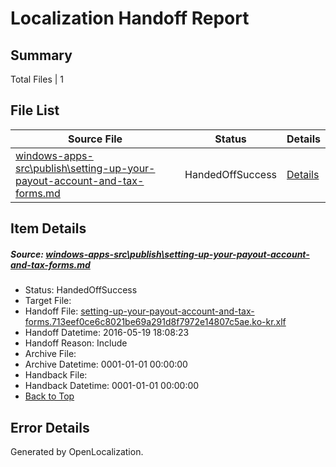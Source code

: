 # <a name='report-top'></a> Localization Handoff Report

## Summary
 Total Files | 1

## File List
 Source File | Status | Details 
 ----------- | ------ | ------- 
 [windows-apps-src\publish\setting-up-your-payout-account-and-tax-forms.md](https://github.com/Microsoft/windows-apps/blob/f17132514a42c50d6bfe716f6be706748c287043/windows-apps-src/publish/setting-up-your-payout-account-and-tax-forms.md) | HandedOffSuccess | [Details](#45cb4e8b65f1aeb75c049a88c143a23350d47b643538)

## Item Details
##### <a name='45cb4e8b65f1aeb75c049a88c143a23350d47b643538'></a> Source: [windows-apps-src\publish\setting-up-your-payout-account-and-tax-forms.md](https://github.com/Microsoft/windows-apps/blob/f17132514a42c50d6bfe716f6be706748c287043/windows-apps-src/publish/setting-up-your-payout-account-and-tax-forms.md)
* Status: HandedOffSuccess
* Target File: 
* Handoff File: [setting-up-your-payout-account-and-tax-forms.713eef0ce6c8021be69a291d8f7972e14807c5ae.ko-kr.xlf](https://github.com/Microsoft/WDG.handoff/blob/b4fd50307959aa803555e3cc04dbf0dc09f5371c/ol-handoff/Microsoft/windows-apps.ko-kr/master/setting-up-your-payout-account-and-tax-forms.713eef0ce6c8021be69a291d8f7972e14807c5ae.ko-kr.xlf)
* Handoff Datetime: 2016-05-19 18:08:23
* Handoff Reason: Include
* Archive File: 
* Archive Datetime: 0001-01-01 00:00:00
* Handback File: 
* Handback Datetime: 0001-01-01 00:00:00
* [Back to Top](#report-top)


## Error Details

Generated by OpenLocalization.
